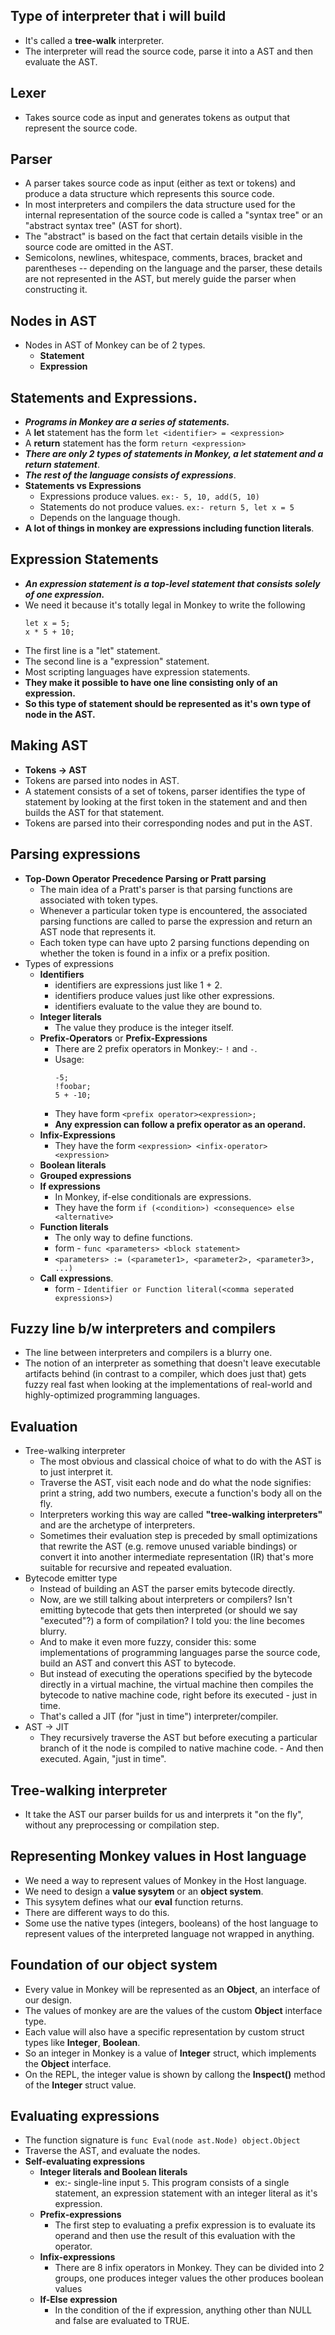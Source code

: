 ## Type of interpreter that i will build
- It's called a **tree-walk** interpreter.
- The interpreter will read the source code, parse it into a AST and then evaluate the AST.

## Lexer
- Takes source code as input and generates tokens as output that represent the source code.

## Parser
- A parser takes source code as input (either as text or tokens) and produce a data structure which represents this source code.
- In most interpreters and compilers the data structure used for the internal representation of the source code is called a "syntax tree" or an "abstract syntax tree" (AST for short). 
- The "abstract" is based on the fact that certain details visible in the source code are omitted in the AST. 
- Semicolons, newlines, whitespace, comments, braces, bracket and parentheses -- depending on the language and the parser, these details are not represented in the AST, but merely guide the parser when constructing it.

## Nodes in AST
- Nodes in AST of Monkey can be of 2 types.
    - **Statement**
    - **Expression**

## Statements and Expressions.
- ***Programs in Monkey are a series of statements.***
- A **let** statement has the form ```let <identifier> = <expression>```
- A **return** statement has the form ```return <expression>```
- ***There are only 2 types of statements in Monkey, a let statement and a return statement***.
- ***The rest of the language consists of expressions***.
- **Statements vs Expressions**
    - Expressions produce values. ```ex:- 5, 10, add(5, 10)```
    - Statements do not produce values. ```ex:- return 5, let x = 5```
    - Depends on the language though.
- **A lot of things in monkey are expressions including function literals**.

## Expression Statements
- ***An expression statement is a top-level statement that consists solely of one expression.***
- We need it because it's totally legal in Monkey to write the following
    ```
    let x = 5;
    x * 5 + 10;
    ```
- The first line is a "let" statement.
- The second line is a "expression" statement.
- Most scripting languages have expression statements.
- **They make it possible to have one line consisting only of an expression.**
- **So this type of statement should be represented as it's own type of node in the AST.**

## Making AST
- **Tokens -> AST**
- Tokens are parsed into nodes in AST.
- A statement consists of a set of tokens, parser identifies the type of statement by looking at the
    first token in the statement and and then builds the AST for that statement.
- Tokens are parsed into their corresponding nodes and put in the AST.


## Parsing expressions
- **Top-Down Operator Precedence Parsing or Pratt parsing**
    - The main idea of a Pratt's parser is that parsing functions are associated with token types.
    - Whenever a particular token type is encountered, the associated parsing functions are called to parse the expression
        and return an AST node that represents it.
    - Each token type can have upto 2 parsing functions depending on whether the token is found in a infix or a prefix
        position.
- Types of expressions
    - **Identifiers** 
        - identifiers are expressions just like 1 + 2.
        - identifiers produce values just like other expressions.
        - identifiers evaluate to the value they are bound to.
    - **Integer literals**
        - The value they produce is the integer itself.
    - **Prefix-Operators** or **Prefix-Expressions**
        - There are 2 prefix operators in Monkey:- `!` and `-`.
        - Usage:
            ```
            -5;
            !foobar;
            5 + -10;
            ```
        - They have form `<prefix operator><expression>;`
        - **Any expression can follow a prefix operator as an operand.**
    - **Infix-Expressions**
        - They have the form `<expression> <infix-operator> <expression>`
    - **Boolean literals**
    - **Grouped expressions**
    - **If expressions**
        - In Monkey, if-else conditionals are expressions.
        - They have the form `if (<condition>) <consequence> else <alternative>`
    - **Function literals**
        - The only way to define functions.
        - form - `func <parameters> <block statement>`
        - `<parameters> := (<parameter1>, <parameter2>, <parameter3>, ...)`
    - **Call expressions**.
        - form - `Identifier or Function literal(<comma seperated expressions>)`

## Fuzzy line b/w interpreters and compilers
- The line between interpreters and compilers is a blurry one. 
- The notion of an interpreter as something that doesn't leave executable artifacts behind (in contrast to a compiler, which does just that) gets fuzzy real fast when looking at the implementations of real-world and highly-optimized programming languages.

## Evaluation
- Tree-walking interpreter
    - The most obvious and classical choice of what to do with the AST is to just interpret it. 
    - Traverse the AST, visit each node and do what the node signifies: print a string, add two numbers, execute a function's body      all on the fly. 
    - Interpreters working this way are called **"tree-walking interpreters"** and are the archetype of interpreters. 
    - Sometimes their evaluation step is preceded by small optimizations that rewrite the AST (e.g. remove unused variable bindings) or convert it into another intermediate representation (IR) that's more suitable for recursive and repeated evaluation.
- Bytecode emitter type 
    - Instead of building an AST the parser emits bytecode directly. 
    - Now, are we still talking about interpreters or compilers? Isn't emitting bytecode that gets then interpreted (or should we say "executed"?) a form of compilation? I told you: the line becomes blurry. 
    - And to make it even more fuzzy, consider this: some implementations of programming languages parse the source code, build an AST and convert this AST to bytecode. 
    - But instead of executing the operations specified by the bytecode directly in a virtual machine, the virtual machine then compiles the bytecode to native machine code, right before its executed - just in time. 
    - That's called a JIT (for "just in time") interpreter/compiler. 
- AST -> JIT
    - They recursively traverse the AST but before executing a particular branch of it the node is compiled to native machine code. - And then executed. Again, "just in time".

## Tree-walking interpreter
- It take the AST our parser builds for us and interprets it "on the fly", without any preprocessing or compilation step.

## Representing Monkey values in Host language
- We need a way to represent values of Monkey in the Host language.
- We need to design a **value sysytem** or an **object system**.
- This sysytem defines what our **eval** function returns.
- There are different ways to do this.
- Some use the native types (integers, booleans) of the host language to represent values of the interpreted language not wrapped in anything.

## Foundation of our object system
- Every value in Monkey will be represented as an **Object**, an interface of our design.
- The values of monkey are are the values of the custom **Object** interface type.
- Each value will also have a specific representation by custom struct types like **Integer**, **Boolean**.
- So an integer in Monkey is a value of **Integer** struct, which implements the **Object** interface.
- On the REPL, the integer value is shown by callong the **Inspect()** method of the **Integer** struct value.

## Evaluating expressions
- The function signature is `func Eval(node ast.Node) object.Object`
- Traverse the AST, and evaluate the nodes. 
- **Self-evaluating expressions**
    - **Integer literals and Boolean literals**
        - ex:- single-line input `5`. This program consists of a single statement, an expression statement with an integer          literal as it's expression.
    - **Prefix-expressions**
        - The first step to evaluating a prefix expression is to evaluate its operand and then use the result of this evaluation with the operator.
    - **Infix-expressions**
        - There are 8 infix operators in Monkey. They can be divided into 2 groups, one produces integer values
            the other produces boolean values
    - **If-Else expression**
        - In the condition of the if expression, anything other than NULL and false are evaluated to TRUE.